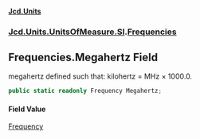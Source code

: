 #### [Jcd.Units](index 'index')
### [Jcd.Units.UnitsOfMeasure.SI](Jcd.Units.UnitsOfMeasure.SI 'Jcd.Units.UnitsOfMeasure.SI').[Frequencies](Frequencies 'Jcd.Units.UnitsOfMeasure.SI.Frequencies')

## Frequencies.Megahertz Field

megahertz defined such that: kilohertz = MHz × 1000.0.

```csharp
public static readonly Frequency Megahertz;
```

#### Field Value
[Frequency](Frequency 'Jcd.Units.UnitTypes.Frequency')